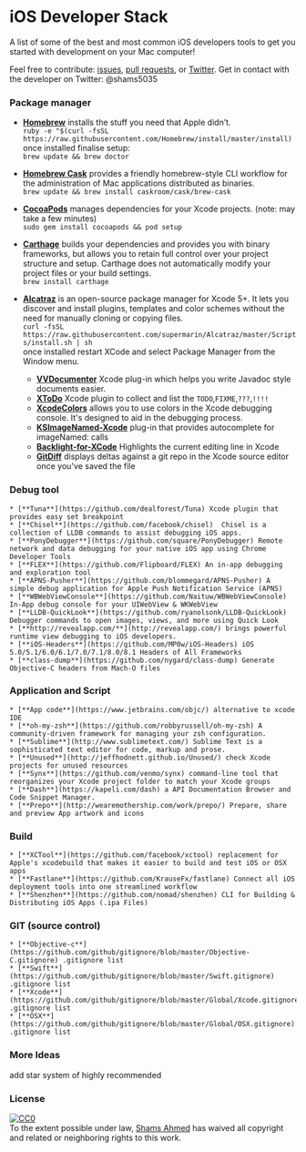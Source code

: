 # iOS Developer Stack
A list of some of the best and most common iOS developers tools to get you started with development on your Mac computer!  

Feel free to contribute: [issues](https://github.com/shams-ahmed/ios-developers-stack/issues), [pull requests](https://github.com/shams-ahmed/ios-developers-stack/pulls), or [Twitter](https://twitter.com/shams5035). Get in contact with the developer on Twitter: @shams5035

### Package manager
* [**Homebrew**](http://brew.sh/) installs the stuff you need that Apple didn’t.   
```ruby -e "$(curl -fsSL https://raw.githubusercontent.com/Homebrew/install/master/install)```  
once installed finalise setup:  
```brew update && brew doctor```

* [**Homebrew Cask**](http://caskroom.io/) provides a friendly homebrew-style CLI workflow for the administration of Mac applications distributed as binaries.  
```brew update && brew install caskroom/cask/brew-cask```

* [**CocoaPods**](https://github.com/CocoaPods/CocoaPods) manages dependencies for your Xcode projects. (note: may take a few minutes)  
```sudo gem install cocoapods && pod setup``` 
* [**Carthage**](https://github.com/Carthage/Carthage)  builds your dependencies and provides you with binary frameworks, but allows you to retain full control over your project structure and setup. Carthage does not automatically modify your project files or your build settings.  
```brew install carthage```  

* [**Alcatraz**](http://alcatraz.io/) is an open-source package manager for Xcode 5+. It lets you discover and install plugins, templates and color schemes without the need for manually cloning or copying files.  
```curl -fsSL https://raw.githubusercontent.com/supermarin/Alcatraz/master/Scripts/install.sh | sh```  
once installed restart XCode and select Package Manager from the Window menu.  
	* [**VVDocumenter**](https://github.com/onevcat/VVDocumenter-Xcode)  Xcode plug-in which helps you write Javadoc style documents easier.  
	* [**XToDo**](https://github.com/trawor/XToDo)  Xcode plugin to collect and list the `TODO`,`FIXME`,`???`,`!!!!`
	* [**XcodeColors**](https://github.com/robbiehanson/XcodeColors)  allows you to use colors in the Xcode debugging console. It's designed to aid in the debugging process.  
	* [**KSImageNamed-Xcode**](https://github.com/ksuther/KSImageNamed-Xcode)  plug-in that provides autocomplete for imageNamed: calls 
	* [**Backlight-for-XCode**](https://github.com/limejelly/Backlight-for-XCode)  Highlights the current editing line in Xcode 
	* [**GitDiff**](https://github.com/johnno1962/GitDiff)  displays deltas against a git repo in the Xcode source editor once you've saved the file  
 
### Debug tool
	* [**Tuna**](https://github.com/dealforest/Tuna) Xcode plugin that provides easy set breakpoint  
	* [**Chisel**](https://github.com/facebook/chisel)  Chisel is a collection of LLDB commands to assist debugging iOS apps.  
	* [**PonyDebugger**](https://github.com/square/PonyDebugger) Remote network and data debugging for your native iOS app using Chrome Developer Tools  
	* [**FLEX**](https://github.com/Flipboard/FLEX) An in-app debugging and exploration tool  
	* [**APNS-Pusher**](https://github.com/blommegard/APNS-Pusher) A simple debug application for Apple Push Notification Service (APNS)  
	* [**WBWebViewConsole**](https://github.com/Naituw/WBWebViewConsole) In-App debug console for your UIWebView & WKWebView  
	* [**LLDB-QuickLook**](https://github.com/ryanolsonk/LLDB-QuickLook) Debugger commands to open images, views, and more using Quick Look  
	* [**http://revealapp.com/**](http://revealapp.com/) brings powerful runtime view debugging to iOS developers.  
	* [**iOS-Headers**](https://github.com/MP0w/iOS-Headers) iOS 5.0/5.1/6.0/6.1/7.0/7.1/8.0/8.1 Headers of All Frameworks  
	* [**class-dump**](https://github.com/nygard/class-dump) Generate Objective-C headers from Mach-O files
	
### Application and Script  
	* [**App code**](https://www.jetbrains.com/objc/) alternative to xcode IDE  
	* [**oh-my-zsh**](https://github.com/robbyrussell/oh-my-zsh) A community-driven framework for managing your zsh configuration.  
	* [**Sublime**](http://www.sublimetext.com/) Sublime Text is a sophisticated text editor for code, markup and prose.  
	* [**Unused**](http://jeffhodnett.github.io/Unused/) check Xcode projects for unused resources  
	* [**Synx**](https://github.com/venmo/synx) command-line tool that reorganizes your Xcode project folder to match your Xcode groups 
	* [**Dash**](https://kapeli.com/dash) a API Documentation Browser and Code Snippet Manager.  
	* [**Prepo**](http://wearemothership.com/work/prepo/) Prepare, share and preview App artwork and icons  

### Build
	* [**XCTool**](https://github.com/facebook/xctool) replacement for Apple's xcodebuild that makes it easier to build and test iOS or OSX apps  
	* [**Fastlane**](https://github.com/KrauseFx/fastlane) Connect all iOS deployment tools into one streamlined workflow  
	* [**Shenzhen**](https://github.com/nomad/shenzhen) CLI for Building & Distributing iOS Apps (.ipa Files)  

### GIT (source control)
	* [**Objective-c**](https://github.com/github/gitignore/blob/master/Objective-C.gitignore) .gitignore list  
	* [**Swift**](https://github.com/github/gitignore/blob/master/Swift.gitignore) .gitignore list  
	* [**Xcode**](https://github.com/github/gitignore/blob/master/Global/Xcode.gitignore) .gitignore list  
	* [**OSX**](https://github.com/github/gitignore/blob/master/Global/OSX.gitignore) .gitignore list  
	

### More Ideas
add star system of highly recommended  
### License
[![CC0](http://i.creativecommons.org/p/zero/1.0/88x31.png)](http://creativecommons.org/publicdomain/zero/1.0/)  
To the extent possible under law, [Shams Ahmed](https://twitter.com/shams5035) has waived all copyright and related or neighboring rights to this work.  


